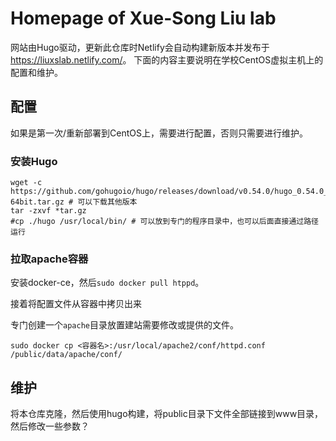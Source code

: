 # Homepage of Xue-Song Liu lab

网站由Hugo驱动，更新此仓库时Netlify会自动构建新版本并发布于<https://liuxslab.netlify.com/>。
下面的内容主要说明在学校CentOS虚拟主机上的配置和维护。

## 配置

如果是第一次/重新部署到CentOS上，需要进行配置，否则只需要进行维护。

### 安装Hugo

```
wget -c https://github.com/gohugoio/hugo/releases/download/v0.54.0/hugo_0.54.0_Linux-64bit.tar.gz # 可以下载其他版本
tar -zxvf *tar.gz
#cp ./hugo /usr/local/bin/ # 可以放到专门的程序目录中，也可以后面直接通过路径运行
```

### 拉取apache容器

安装docker-ce，然后`sudo docker pull htppd`。

接着将配置文件从容器中拷贝出来

专门创建一个`apache`目录放置建站需要修改或提供的文件。

```
sudo docker cp <容器名>:/usr/local/apache2/conf/httpd.conf /public/data/apache/conf/
```


## 维护

将本仓库克隆，然后使用hugo构建，将public目录下文件全部链接到www目录，然后修改一些参数？
